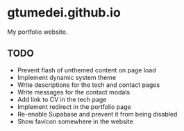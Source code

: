 # gtumedei.github.io

My portfolio website.

## TODO

- Prevent flash of unthemed content on page load
- Implement dynamic system theme
- Write descriptions for the tech and contact pages
- Write messages for the contact modals
- Add link to CV in the tech page
- Implement redirect in the portfolio page
- Re-enable Supabase and prevent it from being disabled
- Show favicon somewhere in the website
